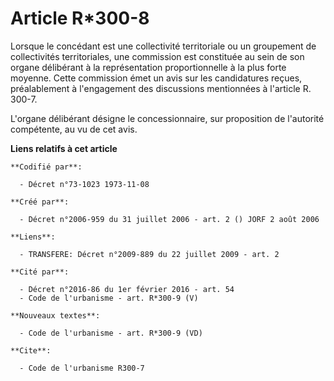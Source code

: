 # Article R*300-8

Lorsque le concédant est une collectivité territoriale ou un groupement de collectivités territoriales, une commission est
constituée au sein de son organe délibérant à la représentation proportionnelle à la plus forte moyenne. Cette commission
émet un avis sur les candidatures reçues, préalablement à l'engagement des discussions mentionnées à l'article R. 300-7.

L'organe délibérant désigne le concessionnaire, sur proposition de l'autorité compétente, au vu de cet avis.

**Liens relatifs à cet article**

	**Codifié par**:

	  - Décret n°73-1023 1973-11-08

	**Créé par**:

	  - Décret n°2006-959 du 31 juillet 2006 - art. 2 () JORF 2 août 2006

	**Liens**:

	  - TRANSFERE: Décret n°2009-889 du 22 juillet 2009 - art. 2

	**Cité par**:

	  - Décret n°2016-86 du 1er février 2016 - art. 54
	  - Code de l'urbanisme - art. R*300-9 (V)

	**Nouveaux textes**:

	  - Code de l'urbanisme - art. R*300-9 (VD)

	**Cite**:

	  - Code de l'urbanisme R300-7
